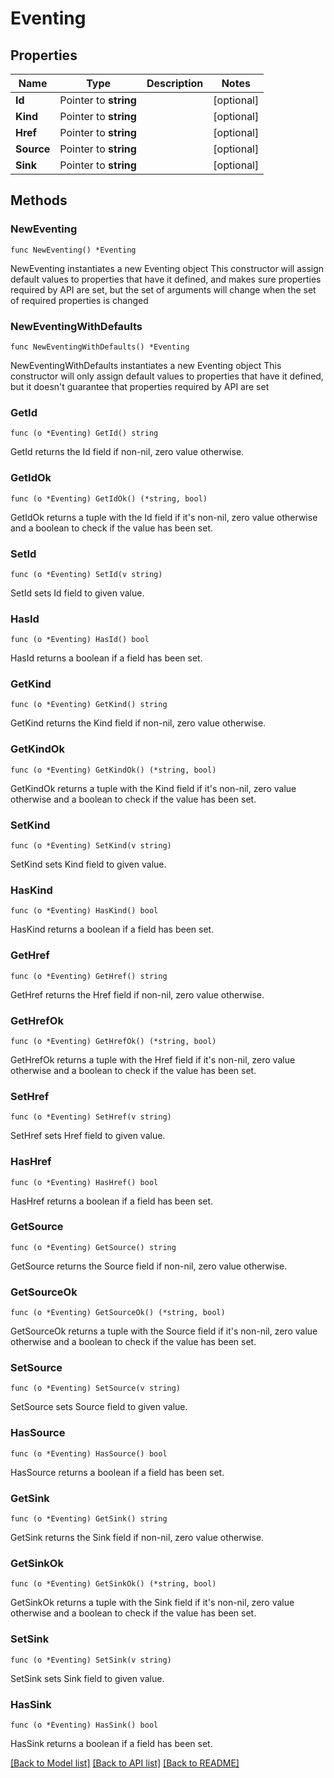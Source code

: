 # Eventing

## Properties

Name | Type | Description | Notes
------------ | ------------- | ------------- | -------------
**Id** | Pointer to **string** |  | [optional] 
**Kind** | Pointer to **string** |  | [optional] 
**Href** | Pointer to **string** |  | [optional] 
**Source** | Pointer to **string** |  | [optional] 
**Sink** | Pointer to **string** |  | [optional] 

## Methods

### NewEventing

`func NewEventing() *Eventing`

NewEventing instantiates a new Eventing object
This constructor will assign default values to properties that have it defined,
and makes sure properties required by API are set, but the set of arguments
will change when the set of required properties is changed

### NewEventingWithDefaults

`func NewEventingWithDefaults() *Eventing`

NewEventingWithDefaults instantiates a new Eventing object
This constructor will only assign default values to properties that have it defined,
but it doesn't guarantee that properties required by API are set

### GetId

`func (o *Eventing) GetId() string`

GetId returns the Id field if non-nil, zero value otherwise.

### GetIdOk

`func (o *Eventing) GetIdOk() (*string, bool)`

GetIdOk returns a tuple with the Id field if it's non-nil, zero value otherwise
and a boolean to check if the value has been set.

### SetId

`func (o *Eventing) SetId(v string)`

SetId sets Id field to given value.

### HasId

`func (o *Eventing) HasId() bool`

HasId returns a boolean if a field has been set.

### GetKind

`func (o *Eventing) GetKind() string`

GetKind returns the Kind field if non-nil, zero value otherwise.

### GetKindOk

`func (o *Eventing) GetKindOk() (*string, bool)`

GetKindOk returns a tuple with the Kind field if it's non-nil, zero value otherwise
and a boolean to check if the value has been set.

### SetKind

`func (o *Eventing) SetKind(v string)`

SetKind sets Kind field to given value.

### HasKind

`func (o *Eventing) HasKind() bool`

HasKind returns a boolean if a field has been set.

### GetHref

`func (o *Eventing) GetHref() string`

GetHref returns the Href field if non-nil, zero value otherwise.

### GetHrefOk

`func (o *Eventing) GetHrefOk() (*string, bool)`

GetHrefOk returns a tuple with the Href field if it's non-nil, zero value otherwise
and a boolean to check if the value has been set.

### SetHref

`func (o *Eventing) SetHref(v string)`

SetHref sets Href field to given value.

### HasHref

`func (o *Eventing) HasHref() bool`

HasHref returns a boolean if a field has been set.

### GetSource

`func (o *Eventing) GetSource() string`

GetSource returns the Source field if non-nil, zero value otherwise.

### GetSourceOk

`func (o *Eventing) GetSourceOk() (*string, bool)`

GetSourceOk returns a tuple with the Source field if it's non-nil, zero value otherwise
and a boolean to check if the value has been set.

### SetSource

`func (o *Eventing) SetSource(v string)`

SetSource sets Source field to given value.

### HasSource

`func (o *Eventing) HasSource() bool`

HasSource returns a boolean if a field has been set.

### GetSink

`func (o *Eventing) GetSink() string`

GetSink returns the Sink field if non-nil, zero value otherwise.

### GetSinkOk

`func (o *Eventing) GetSinkOk() (*string, bool)`

GetSinkOk returns a tuple with the Sink field if it's non-nil, zero value otherwise
and a boolean to check if the value has been set.

### SetSink

`func (o *Eventing) SetSink(v string)`

SetSink sets Sink field to given value.

### HasSink

`func (o *Eventing) HasSink() bool`

HasSink returns a boolean if a field has been set.


[[Back to Model list]](../README.md#documentation-for-models) [[Back to API list]](../README.md#documentation-for-api-endpoints) [[Back to README]](../README.md)


